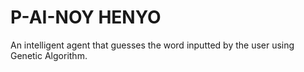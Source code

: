 # P-AI-NOY HENYO 

An intelligent agent that guesses the word inputted by the user using Genetic Algorithm.
